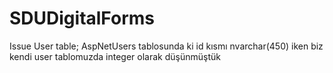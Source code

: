 # SDUDigitalForms


Issue User table;
  AspNetUsers tablosunda ki id  kısmı nvarchar(450) iken biz kendi user tablomuzda integer olarak düşünmüştük 
